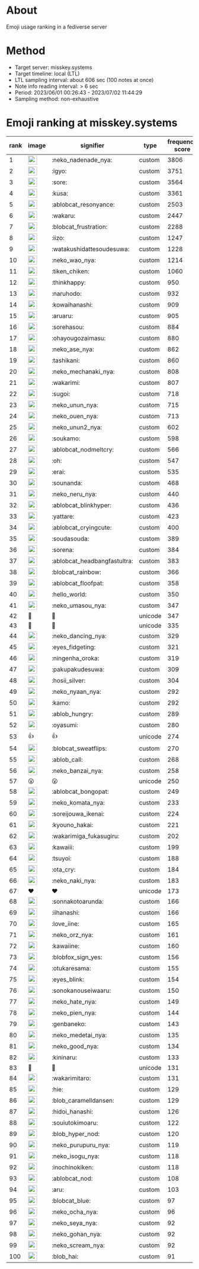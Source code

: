 # About
Emoji usage ranking in a fediverse server

# Method
- Target server: misskey.systems
- Target timeline: local (LTL)
- LTL sampling interval: about 606 sec (100 notes at once)
- Note info reading interval: > 6 sec
- Period: 2023/06/01 00:26:43 - 2023/07/02 11:44:29 
- Sampling method: non-exhaustive

# Emoji ranking at misskey.systems

|rank|image|signifier|type|frequency score|
|----|----|----|----|----|
|1|<img height="24" src="https://misskey.systems/emoji/neko_nadenade_nya.webp">|:neko_nadenade_nya:|custom|3806|
|2|<img height="24" src="https://misskey.systems/emoji/igyo.webp">|:igyo:|custom|3751|
|3|<img height="24" src="https://misskey.systems/emoji/sore.webp">|:sore:|custom|3564|
|4|<img height="24" src="https://misskey.systems/emoji/kusa.webp">|:kusa:|custom|3361|
|5|<img height="24" src="https://misskey.systems/emoji/ablobcat_resonyance.webp">|:ablobcat_resonyance:|custom|2503|
|6|<img height="24" src="https://misskey.systems/emoji/wakaru.webp">|:wakaru:|custom|2447|
|7|<img height="24" src="https://misskey.systems/emoji/blobcat_frustration.webp">|:blobcat_frustration:|custom|2288|
|8|<img height="24" src="https://misskey.systems/emoji/iizo.webp">|:iizo:|custom|1247|
|9|<img height="24" src="https://misskey.systems/emoji/watakushidattesoudesuwa.webp">|:watakushidattesoudesuwa:|custom|1228|
|10|<img height="24" src="https://misskey.systems/emoji/neko_wao_nya.webp">|:neko_wao_nya:|custom|1214|
|11|<img height="24" src="https://misskey.systems/emoji/tiken_chiken.webp">|:tiken_chiken:|custom|1060|
|12|<img height="24" src="https://misskey.systems/emoji/thinkhappy.webp">|:thinkhappy:|custom|950|
|13|<img height="24" src="https://misskey.systems/emoji/naruhodo.webp">|:naruhodo:|custom|932|
|14|<img height="24" src="https://misskey.systems/emoji/kowaihanashi.webp">|:kowaihanashi:|custom|909|
|15|<img height="24" src="https://misskey.systems/emoji/aruaru.webp">|:aruaru:|custom|905|
|16|<img height="24" src="https://misskey.systems/emoji/sorehasou.webp">|:sorehasou:|custom|884|
|17|<img height="24" src="https://misskey.systems/emoji/ohayougozaimasu.webp">|:ohayougozaimasu:|custom|880|
|18|<img height="24" src="https://misskey.systems/emoji/neko_ase_nya.webp">|:neko_ase_nya:|custom|862|
|19|<img height="24" src="https://misskey.systems/emoji/tashikani.webp">|:tashikani:|custom|860|
|20|<img height="24" src="https://misskey.systems/emoji/neko_mechanaki_nya.webp">|:neko_mechanaki_nya:|custom|808|
|21|<img height="24" src="https://misskey.systems/emoji/wakarimi.webp">|:wakarimi:|custom|807|
|22|<img height="24" src="https://misskey.systems/emoji/sugoi.webp">|:sugoi:|custom|718|
|23|<img height="24" src="https://misskey.systems/emoji/neko_unun_nya.webp">|:neko_unun_nya:|custom|715|
|24|<img height="24" src="https://misskey.systems/emoji/neko_ouen_nya.webp">|:neko_ouen_nya:|custom|713|
|25|<img height="24" src="https://misskey.systems/emoji/neko_unun2_nya.webp">|:neko_unun2_nya:|custom|602|
|26|<img height="24" src="https://misskey.systems/emoji/soukamo.webp">|:soukamo:|custom|598|
|27|<img height="24" src="https://misskey.systems/emoji/ablobcat_nodmeltcry.webp">|:ablobcat_nodmeltcry:|custom|566|
|28|<img height="24" src="https://misskey.systems/emoji/oh.webp">|:oh:|custom|547|
|29|<img height="24" src="https://misskey.systems/emoji/erai.webp">|:erai:|custom|535|
|30|<img height="24" src="https://misskey.systems/emoji/sounanda.webp">|:sounanda:|custom|468|
|31|<img height="24" src="https://misskey.systems/emoji/neko_neru_nya.webp">|:neko_neru_nya:|custom|440|
|32|<img height="24" src="https://misskey.systems/emoji/ablobcat_blinkhyper.webp">|:ablobcat_blinkhyper:|custom|436|
|33|<img height="24" src="https://misskey.systems/emoji/yattare.webp">|:yattare:|custom|423|
|34|<img height="24" src="https://misskey.systems/emoji/ablobcat_cryingcute.webp">|:ablobcat_cryingcute:|custom|400|
|35|<img height="24" src="https://misskey.systems/emoji/soudasouda.webp">|:soudasouda:|custom|389|
|36|<img height="24" src="https://misskey.systems/emoji/sorena.webp">|:sorena:|custom|384|
|37|<img height="24" src="https://misskey.systems/emoji/ablobcat_headbangfastultra.webp">|:ablobcat_headbangfastultra:|custom|383|
|38|<img height="24" src="https://misskey.systems/emoji/blobcat_rainbow.webp">|:blobcat_rainbow:|custom|366|
|39|<img height="24" src="https://misskey.systems/emoji/ablobcat_floofpat.webp">|:ablobcat_floofpat:|custom|358|
|40|<img height="24" src="https://misskey.systems/emoji/hello_world.webp">|:hello_world:|custom|350|
|41|<img height="24" src="https://misskey.systems/emoji/neko_umasou_nya.webp">|:neko_umasou_nya:|custom|347|
|42|🍗|🍗|unicode|347|
|43|🎉|🎉|unicode|335|
|44|<img height="24" src="https://misskey.systems/emoji/neko_dancing_nya.webp">|:neko_dancing_nya:|custom|329|
|45|<img height="24" src="https://misskey.systems/emoji/eyes_fidgeting.webp">|:eyes_fidgeting:|custom|321|
|46|<img height="24" src="https://misskey.systems/emoji/ningenha_oroka.webp">|:ningenha_oroka:|custom|319|
|47|<img height="24" src="https://misskey.systems/emoji/pakupakudesuwa.webp">|:pakupakudesuwa:|custom|309|
|48|<img height="24" src="https://misskey.systems/emoji/hosii_silver.webp">|:hosii_silver:|custom|304|
|49|<img height="24" src="https://misskey.systems/emoji/neko_nyaan_nya.webp">|:neko_nyaan_nya:|custom|292|
|50|<img height="24" src="https://misskey.systems/emoji/kamo.webp">|:kamo:|custom|292|
|51|<img height="24" src="https://misskey.systems/emoji/ablob_hungry.webp">|:ablob_hungry:|custom|289|
|52|<img height="24" src="https://misskey.systems/emoji/oyasumi.webp">|:oyasumi:|custom|280|
|53|👍|👍|unicode|274|
|54|<img height="24" src="https://misskey.systems/emoji/blobcat_sweatflips.webp">|:blobcat_sweatflips:|custom|270|
|55|<img height="24" src="https://misskey.systems/emoji/ablob_call.webp">|:ablob_call:|custom|268|
|56|<img height="24" src="https://misskey.systems/emoji/neko_banzai_nya.webp">|:neko_banzai_nya:|custom|258|
|57|😮|😮|unicode|250|
|58|<img height="24" src="https://misskey.systems/emoji/ablobcat_bongopat.webp">|:ablobcat_bongopat:|custom|249|
|59|<img height="24" src="https://misskey.systems/emoji/neko_komata_nya.webp">|:neko_komata_nya:|custom|233|
|60|<img height="24" src="https://misskey.systems/emoji/soreijouwa_ikenai.webp">|:soreijouwa_ikenai:|custom|224|
|61|<img height="24" src="https://misskey.systems/emoji/kyouno_hakai.webp">|:kyouno_hakai:|custom|221|
|62|<img height="24" src="https://misskey.systems/emoji/wakarimiga_fukasugiru.webp">|:wakarimiga_fukasugiru:|custom|202|
|63|<img height="24" src="https://misskey.systems/emoji/kawaiii.webp">|:kawaiii:|custom|199|
|64|<img height="24" src="https://misskey.systems/emoji/tsuyoi.webp">|:tsuyoi:|custom|188|
|65|<img height="24" src="https://misskey.systems/emoji/ota_cry.webp">|:ota_cry:|custom|184|
|66|<img height="24" src="https://misskey.systems/emoji/neko_naki_nya.webp">|:neko_naki_nya:|custom|183|
|67|❤|❤|unicode|173|
|68|<img height="24" src="https://misskey.systems/emoji/sonnakotoarunda.webp">|:sonnakotoarunda:|custom|166|
|69|<img height="24" src="https://misskey.systems/emoji/iihanashi.webp">|:iihanashi:|custom|166|
|70|<img height="24" src="https://misskey.systems/emoji/love_iine.webp">|:love_iine:|custom|165|
|71|<img height="24" src="https://misskey.systems/emoji/neko_orz_nya.webp">|:neko_orz_nya:|custom|161|
|72|<img height="24" src="https://misskey.systems/emoji/kawaiine.webp">|:kawaiine:|custom|160|
|73|<img height="24" src="https://misskey.systems/emoji/blobfox_sign_yes.webp">|:blobfox_sign_yes:|custom|156|
|74|<img height="24" src="https://misskey.systems/emoji/otukaresama.webp">|:otukaresama:|custom|155|
|75|<img height="24" src="https://misskey.systems/emoji/eyes_blink.webp">|:eyes_blink:|custom|154|
|76|<img height="24" src="https://misskey.systems/emoji/sonokanouseiwaaru.webp">|:sonokanouseiwaaru:|custom|150|
|77|<img height="24" src="https://misskey.systems/emoji/neko_hate_nya.webp">|:neko_hate_nya:|custom|149|
|78|<img height="24" src="https://misskey.systems/emoji/neko_pien_nya.webp">|:neko_pien_nya:|custom|144|
|79|<img height="24" src="https://misskey.systems/emoji/genbaneko.webp">|:genbaneko:|custom|143|
|80|<img height="24" src="https://misskey.systems/emoji/neko_medetai_nya.webp">|:neko_medetai_nya:|custom|135|
|81|<img height="24" src="https://misskey.systems/emoji/neko_good_nya.webp">|:neko_good_nya:|custom|134|
|82|<img height="24" src="https://misskey.systems/emoji/kininaru.webp">|:kininaru:|custom|133|
|83|🤔|🤔|unicode|131|
|84|<img height="24" src="https://misskey.systems/emoji/wakarimitaro.webp">|:wakarimitaro:|custom|131|
|85|<img height="24" src="https://misskey.systems/emoji/hie.webp">|:hie:|custom|129|
|86|<img height="24" src="https://misskey.systems/emoji/blob_caramelldansen.webp">|:blob_caramelldansen:|custom|129|
|87|<img height="24" src="https://misskey.systems/emoji/hidoi_hanashi.webp">|:hidoi_hanashi:|custom|126|
|88|<img height="24" src="https://misskey.systems/emoji/souiutokimoaru.webp">|:souiutokimoaru:|custom|122|
|89|<img height="24" src="https://misskey.systems/emoji/blob_hyper_nod.webp">|:blob_hyper_nod:|custom|120|
|90|<img height="24" src="https://misskey.systems/emoji/neko_purupuru_nya.webp">|:neko_purupuru_nya:|custom|119|
|91|<img height="24" src="https://misskey.systems/emoji/neko_isogu_nya.webp">|:neko_isogu_nya:|custom|118|
|92|<img height="24" src="https://misskey.systems/emoji/inochinokiken.webp">|:inochinokiken:|custom|118|
|93|<img height="24" src="https://misskey.systems/emoji/ablobcat_nod.webp">|:ablobcat_nod:|custom|108|
|94|<img height="24" src="https://misskey.systems/emoji/aru.webp">|:aru:|custom|103|
|95|<img height="24" src="https://misskey.systems/emoji/blobcat_blue.webp">|:blobcat_blue:|custom|97|
|96|<img height="24" src="https://misskey.systems/emoji/neko_ocha_nya.webp">|:neko_ocha_nya:|custom|96|
|97|<img height="24" src="https://misskey.systems/emoji/neko_seya_nya.webp">|:neko_seya_nya:|custom|92|
|98|<img height="24" src="https://misskey.systems/emoji/neko_gohan_nya.webp">|:neko_gohan_nya:|custom|92|
|99|<img height="24" src="https://misskey.systems/emoji/neko_scream_nya.webp">|:neko_scream_nya:|custom|92|
|100|<img height="24" src="https://misskey.systems/emoji/blob_hai.webp">|:blob_hai:|custom|91|
